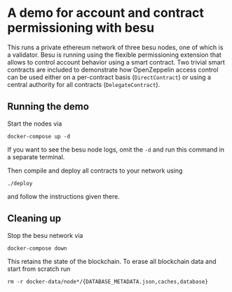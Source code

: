 A demo for account and contract permissioning with besu
=======================================================

This runs a private ethereum network of three besu nodes, one of which is a validator.
Besu is running using the flexible permissioning extension that allows to control account behavior using a smart contract.
Two trivial smart contracts are included to demonstrate how OpenZeppelin access control can be used either on a per-contract basis (`DirectContract`) or using a central authority for all contracts (`DelegateContract`).

Running the demo
----------------

Start the nodes via

    docker-compose up -d

If you want to see the besu node logs, omit the `-d` and run this command in a separate terminal.

Then compile and deploy all contracts to your network using

    ./deploy

and follow the instructions given there.

Cleaning up
-----------

Stop the besu network via

    docker-compose down

This retains the state of the blockchain. To erase all blockchain data and start from scratch run

    rm -r docker-data/node*/{DATABASE_METADATA.json,caches,database}
